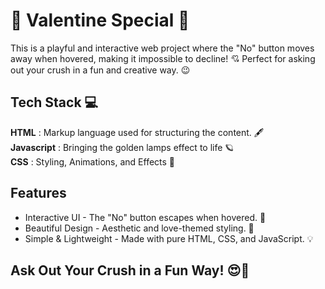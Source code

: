 # 💖 Valentine Special 💖

This is a playful and interactive web project where the "No" button moves away when hovered, making it impossible to decline! 💘 Perfect for asking out your crush in a fun and creative way. 😉

## Tech Stack 💻

**HTML** : Markup language used for structuring the content. 🖋️<br/>
**Javascript** : Bringing the golden lamps effect to life 🪐<br/>
**CSS** : Styling, Animations, and Effects 🎨<br/>

## Features

- Interactive UI - The "No" button escapes when hovered. 🏹 
- Beautiful Design - Aesthetic and love-themed styling. 🎨 
- Simple & Lightweight - Made with pure HTML, CSS, and JavaScript. 💡

## Ask Out Your Crush in a Fun Way! 😍💌
